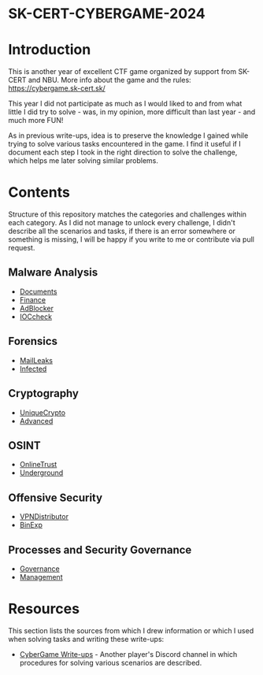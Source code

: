# SK-CERT-CYBERGAME-2024

# Introduction
This is another year of excellent CTF game organized by support from SK-CERT and NBU. More info about the game and the rules: https://cybergame.sk-cert.sk/

This year I did not participate as much as I would liked to and from what little I did try to solve - was, in my opinion, more difficult than last year - and much more FUN!

As in previous write-ups, idea is to preserve the knowledge I gained while trying to solve various tasks encountered in the game. I find it useful if I document each step I took in the right direction to solve the challenge, which helps me later solving similar problems. 

# Contents

Structure of this repository matches the categories and challenges within each category.
As I did not manage to unlock every challenge, I didn't describe all the scenarios and tasks, if there is an error somewhere or something is missing, I will be happy if you write to me or contribute via pull request.

## Malware Analysis

* [Documents](/1%20Malware%20Analysis/Documents/README.md)
* [Finance](/1%20Malware%20Analysis/Finance/README.md)
* [AdBlocker](/1%20Malware%20Analysis/AdBlocker/README.md)
* [IOCcheck](/1%20Malware%20Analysis/IOCcheck/README.md)

## Forensics

* [MailLeaks](/2%20Forensics/MailLeaks/README.md)
* [Infected](/2%20Forensics/Infected/README.md)

## Cryptography

* [UniqueCrypto](/3%20Cryptography/UniqueCrypto/README.md)
* [Advanced](/3%20Cryptography/Advanced/README.md)

## OSINT

* [OnlineTrust](/4%20OSINT/OnlineTrust/README.md)
* [Underground](/4%20OSINT/Underground/README.md)

## Offensive Security

* [VPNDistributor](/5%20Offensive%20Security/VPNDistributor/README.md)
* [BinExp](/5%20Offensive%20Security/BinExp/README.md)

## Processes and Security Governance

* [Governance](/6%20Processes%20And%20Security%20Governance/Governance/README.md)
* [Management](/6%20Processes%20And%20Security%20Governance/Management/README.md)

# Resources
This section lists the sources from which I drew information or which I used when solving tasks and writing these write-ups:

* [CyberGame Write-ups](https://discord.com/channels/1105064524970741873) - Another player's Discord channel in which procedures for solving various scenarios are described. 


